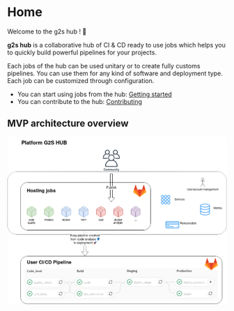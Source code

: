 # Home

Welcome to the g2s hub ! 🎉

**g2s hub** is a collaborative hub of CI & CD
ready to use jobs which helps you to quickly build powerful pipelines for your
projects.

Each jobs of the hub can be used unitary or to create fully customs pipelines.
You can use them for any kind of software and deployment type. Each job can be
customized through configuration.

* You can start using jobs from the hub: [Getting started](/getting-started/)
* You can contribute to the hub: [Contributing](/contributing/)

## MVP architecture overview

![MVP architecture overview](images/g2shub_mvp.png)

